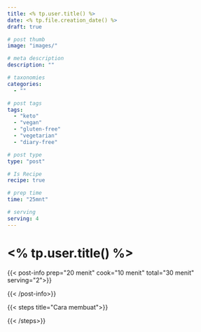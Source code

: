 ```yaml
---
title: <% tp.user.title() %>
date: <% tp.file.creation_date() %>
draft: true

# post thumb
image: "images/"

# meta description
description: ""

# taxonomies
categories:
  - ""

# post tags
tags:
  - "keto"
  - "vegan"
  - "gluten-free"
  - "vegetarian"
  - "diary-free"

# post type
type: "post"

# Is Recipe
recipe: true

# prep time
time: "25mnt"

# serving
serving: 4
---
```


# <% tp.user.title() %>

{{< post-info prep="20 menit" cook="10 menit" total="30 menit" serving="2">}}

{{< /post-info>}}

{{< steps title="Cara membuat">}}

{{< /steps>}}